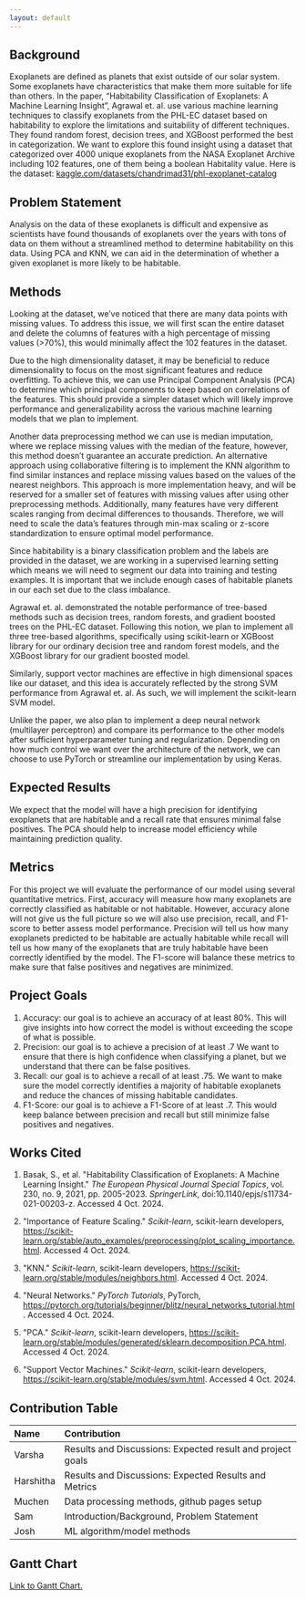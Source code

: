 ```yaml
---
layout: default
---
```


## Background

Exoplanets are defined as planets that exist outside of our solar system. Some exoplanets have characteristics that make them more suitable for life than others. In the paper, “Habitability Classification of Exoplanets: A Machine Learning Insight”, Agrawal et. al. use various machine learning techniques to classify exoplanets from the PHL-EC dataset based on habitability to explore the limitations and suitability of different techniques. They found random forest, decision trees, and XGBoost performed the best in categorization. We want to explore this found insight using a dataset that categorized over 4000 unique exoplanets from the NASA Exoplanet Archive including 102 features, one of them being a boolean Habitality value.
Here is the dataset: [kaggle.com/datasets/chandrimad31/phl-exoplanet-catalog](https://www.kaggle.com/datasets/chandrimad31/phl-exoplanet-catalog)

## Problem Statement

Analysis on the data of these exoplanets is difficult and expensive as scientists have found thousands of exoplanets over the years with tons of data on them without a streamlined method to determine habitability on this data. Using PCA and KNN, we can aid in the determination of whether a given exoplanet is more likely to be habitable.

## Methods

Looking at the dataset, we’ve noticed that there are many data points with missing values. To address this issue, we will first scan the entire dataset and delete the columns of features with a high percentage of missing values (>70%), this would minimally affect the 102 features in the dataset.

Due to the high dimensionality dataset, it may be beneficial to reduce dimensionality to focus on the most significant features and reduce overfitting. To achieve this, we can use Principal Component Analysis (PCA) to determine which principal components to keep based on correlations of the features. This should provide a simpler dataset which will likely improve performance and generalizability across the various machine learning models that we plan to implement.

Another data preprocessing method we can use is median imputation, where we replace missing values with the median of the feature, however, this method doesn’t guarantee an accurate prediction. An alternative approach using collaborative filtering is to implement the KNN algorithm to find similar instances and replace missing values based on the values of the nearest neighbors. This approach is more implementation heavy, and will be reserved for a smaller set of features with missing values after using other preprocessing methods. Additionally, many features have very different scales ranging from decimal differences to thousands. Therefore, we will need to scale the data’s features through min-max scaling or z-score standardization to ensure optimal model performance.

Since habitability is a binary classification problem and the labels are provided in the dataset, we are working in a supervised learning setting which means we will need to segment our data into training and testing examples. It is important that we include enough cases of habitable planets in our each set due to the class imbalance.

Agrawal et. al. demonstrated the notable performance of tree-based methods such as decision trees, random forests, and gradient boosted trees on the PHL-EC dataset. Following this notion, we plan to implement all three tree-based algorithms, specifically using scikit-learn or XGBoost library for our ordinary decision tree and random forest models, and the XGBoost library for our gradient boosted model.

Similarly, support vector machines are effective in high dimensional spaces like our dataset, and this idea is accurately reflected by the strong SVM performance from Agrawal et. al. As such, we will implement the scikit-learn SVM model. 

Unlike the paper, we also plan to implement a deep neural network (multilayer perceptron) and compare its performance to the other models after sufficient hyperparameter tuning and regularization. Depending on how much control we want over the architecture of the network, we can choose to use PyTorch or streamline our implementation by using Keras.

## Expected Results

We expect that the model will have a high precision for identifying exoplanets that are habitable and a recall rate that ensures minimal false positives. The PCA should help to increase model efficiency while maintaining prediction quality. 

## Metrics

For this project we will evaluate the performance of our model using several quantitative metrics. First, accuracy will measure how many exoplanets are correctly classified as habitable or not habitable. However, accuracy alone will not give us the full picture so we will also use precision, recall, and F1-score to better assess model performance. Precision will tell us how many exoplanets predicted to be habitable are actually habitable while recall will tell us how many of the exoplanets that are truly habitable have been correctly identified by the model. The F1-score will balance these metrics to make sure that false positives and negatives are minimized. 

## Project Goals

1.  Accuracy: our goal is to achieve an accuracy of at least 80%. This will give insights into how correct the model is without exceeding the scope of what is possible. 
2. Precision: our goal is to achieve a precision of at least .7 We want to ensure that there is high confidence when classifying a planet, but we understand that there can be false positives.
3. Recall: our goal is to achieve a recall of at least .75. We want to make sure the model correctly identifies a majority of habitable exoplanets and reduce the chances of missing habitable candidates. 
4. F1-Score: our goal is to achieve a F1-Score of at least .7. This would keep balance between precision and recall but still minimize false positives and negatives.


## Works Cited

1. Basak, S., et al. "Habitability Classification of Exoplanets: A Machine Learning Insight." *The European Physical Journal Special Topics*, vol. 230, no. 9, 2021, pp. 2005-2023. *SpringerLink*, doi:10.1140/epjs/s11734-021-00203-z. Accessed 4 Oct. 2024.

2. "Importance of Feature Scaling." *Scikit-learn*, scikit-learn developers, https://scikit-learn.org/stable/auto_examples/preprocessing/plot_scaling_importance.html. Accessed 4 Oct. 2024.

3. "KNN." *Scikit-learn*, scikit-learn developers, https://scikit-learn.org/stable/modules/neighbors.html. Accessed 4 Oct. 2024.

4. "Neural Networks." *PyTorch Tutorials*, PyTorch, https://pytorch.org/tutorials/beginner/blitz/neural_networks_tutorial.html. Accessed 4 Oct. 2024.

5. "PCA." *Scikit-learn*, scikit-learn developers, https://scikit-learn.org/stable/modules/generated/sklearn.decomposition.PCA.html. Accessed 4 Oct. 2024.

6. "Support Vector Machines." *Scikit-learn*, scikit-learn developers, https://scikit-learn.org/stable/modules/svm.html. Accessed 4 Oct. 2024.


## Contribution Table

| Name      | Contribution                                                |
|:----------|:------------------------------------------------------------|
| Varsha    |Results and Discussions: Expected result and project goals     |
| Harshitha |Results and Discussions: Expected Results and Metrics     |
| Muchen    |Data processing methods, github pages setup     |
| Sam       |Introduction/Background, Problem Statement     |
| Josh      |ML algorithm/model methods   |

## Gantt Chart
[Link to Gantt Chart.](./Exoplanet-Gantt-Chart.pdf)